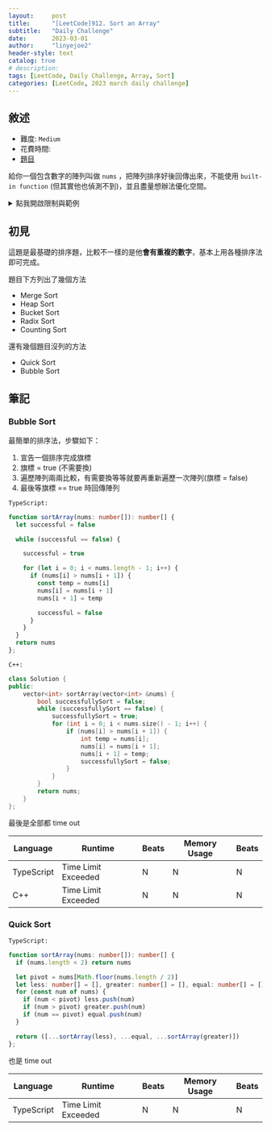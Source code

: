 ```yaml
---
layout:     post
title:      "[LeetCode]912. Sort an Array"
subtitle:   "Daily Challenge"
date:       2023-03-01
author:     "linyejoe2"
header-style: text
catalog: true
# description:
tags: [LeetCode, Daily Challenge, Array, Sort]
categories: [LeetCode, 2023 march daily challenge]
---
```


<!-- >[Algorithm I 筆記撰寫計畫](/2022/06/14/leetcode/Algorithm/Algorithm%20I/Starting-write-Algorithm-I-Note/) -->

## 敘述

+ 難度: `Medium`
+ 花費時間:
+ [題目](https://leetcode.com/problems/sort-an-array/)

給你一個包含數字的陣列叫做 `nums` ，把陣列排序好後回傳出來，不能使用 `built-in function` (但其實他也偵測不到)，並且盡量想辦法優化空間。

<!--more-->

<details><summary>點我開啟限制與範例</summary>
    <pre>

**限制:**

+ `1 <= nums.length <= 5 * 10^4`
+ `-5 * 10^4 <= nums[i] <= 5 * 10^4`

**Example 1:**

```=
Input: nums = [5,2,3,1]
Output: [1,2,3,5]
Explanation: After sorting the array, the positions of some numbers are not changed (for example, 2 and 3), while the positions of other numbers are changed (for example, 1 and 5).
```

**Example 2:**

```=
Input: nums = [5,1,1,2,0,0]
Output: [0,0,1,1,2,5]
Explanation: Note that the values of nums are not necessairly unique.
```

</pre></details>

## 初見

這題是最基礎的排序題，比較不一樣的是他**會有重複的數字**，基本上用各種排序法即可完成。

題目下方列出了幾個方法

+ Merge Sort
+ Heap Sort
+ Bucket Sort
+ Radix Sort
+ Counting Sort

還有幾個題目沒列的方法

+ Quick Sort
+ Bubble Sort

## 筆記

### Bubble Sort

最簡單的排序法，步驟如下：

1. 宣告一個排序完成旗標
2. 旗標 = true (不需要換)
3. 遍歷陣列兩兩比較，有需要換等等就要再重新遍歷一次陣列(旗標 = false)
4. 最後等旗標 == true 時回傳陣列

`TypeScript:`

```typescript
function sortArray(nums: number[]): number[] {
  let successful = false

  while (successful == false) {

    successful = true

    for (let i = 0; i < nums.length - 1; i++) {
      if (nums[i] > nums[i + 1]) {
        const temp = nums[i]
        nums[i] = nums[i + 1]
        nums[i + 1] = temp

        successful = false
      }
    }
  }
  return nums
};
```

`C++:`

```cpp
class Solution {
public:
    vector<int> sortArray(vector<int> &nums) {
        bool successfullySort = false;
        while (successfullySort == false) {
            successfullySort = true;
            for (int i = 0; i < nums.size() - 1; i++) {
                if (nums[i] > nums[i + 1]) {
                    int temp = nums[i];
                    nums[i] = nums[i + 1];
                    nums[i + 1] = temp;
                    successfullySort = false;
                }
            }
        }
        return nums;
    }
};
```

最後是全部都 time out

Language|Runtime|Beats|Memory Usage|Beats
-|-|-|-|-
TypeScript|Time Limit Exceeded|N|N|N
C++|Time Limit Exceeded|N|N|N

### Quick Sort

`TypeScript:`

```typescript
function sortArray(nums: number[]): number[] {
  if (nums.length < 2) return nums

  let pivot = nums[Math.floor(nums.length / 2)]
  let less: number[] = [], greater: number[] = [], equal: number[] = []
  for (const num of nums) {
    if (num < pivot) less.push(num)
    if (num > pivot) greater.push(num)
    if (num == pivot) equal.push(num)
  }

  return ([...sortArray(less), ...equal, ...sortArray(greater)])
};
```

也是 time out

Language|Runtime|Beats|Memory Usage|Beats
-|-|-|-|-
TypeScript|Time Limit Exceeded|N|N|N

<!-- <details style='display:none;'><summary>點我開啟舊寫法/失敗寫法</summary>
<pre>

</pre></details> -->

<!-- ##### 參考資料 -->